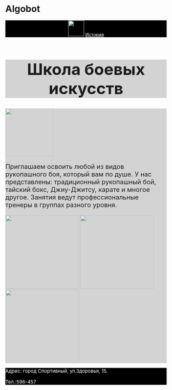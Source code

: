 # Algobot
<html>
 <title>Algobot</title>
 <body>
   <header style="background-color: black"> 
     <img src="https://mars.algoritmika.org/uploads/2020/10/boxing-1293088_640_0_1602494675.png" height="50px"/> 
     <a href="https://ru.wikipedia.org/wiki/%D0%91%D0%BE%D0%B5%D0%B2%D1%8B%D0%B5_%D0%B8%D1%81%D0%BA%D1%83%D1%81%D1%81%D1%82%D0%B2%D0%B0" style="color: white">История</a> 
   </header> 
   <h1 style="font-size:50px;background-color:lightgray; text-align:center">Школа боевых искусств</h1> 
   <main style="background-color: lightgray"> 
     <img src="https://mars.algoritmika.org/uploads/2020/10/thai-boxing-297023_1280_0_1602496230.png" height="150"/> 
     <p style="font-size:20px">Приглашаем освоить любой из видов рукопашного боя, который вам по душе. У нас представлены: традиционный рукопашный бой, тайский бокс, Джиу-Джитсу, карате и многое другое. Занятия ведут профессиональные тренеры в группах разного уровня.</p> 
     <img src="https://mars.algoritmika.org/uploads/2020/10/karate-4575114_640_0_1602523338.png" height="230px";/>
     <img src="https://mars.algoritmika.org/uploads/2020/10/punching-bag_0_1602525500.png" height="230px";/>
     <img src="https://mars.algoritmika.org/uploads/2020/10/boxing-ring_0_1602525156.png" height="230px";/> 
   </main> 
   <footer style="background-color: black"> 
      <p style="font-size:15px; color: white"> Адрес: город Спортивный, ул.Здоровья, 15.</p> 
      <p style="font-size:15px; color: white">Тел.:596-457</p> 
   </footer> 
  </body>
</html>
